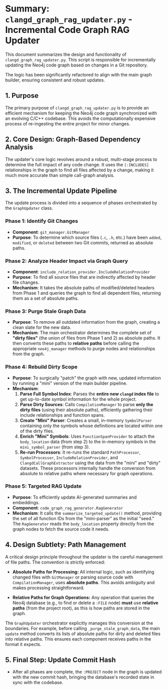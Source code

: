 # Summary: `clangd_graph_rag_updater.py` - Incremental Code Graph RAG Updater

This document summarizes the design and functionality of `clangd_graph_rag_updater.py`. This script is responsible for incrementally updating the Neo4j code graph based on changes in a Git repository.

The logic has been significantly refactored to align with the main graph builder, ensuring consistent and robust updates.

## 1. Purpose

The primary purpose of `clangd_graph_rag_updater.py` is to provide an efficient mechanism for keeping the Neo4j code graph synchronized with an evolving C/C++ codebase. This avoids the computationally expensive process of re-ingesting the entire project for minor changes.

## 2. Core Design: Graph-Based Dependency Analysis

The updater's core logic revolves around a robust, multi-stage process to determine the full impact of any code change. It uses the `[:INCLUDES]` relationships in the graph to find all files affected by a change, making it much more accurate than simple call-graph analysis.

## 3. The Incremental Update Pipeline

The update process is divided into a sequence of phases orchestrated by the `GraphUpdater` class.

### Phase 1: Identify Git Changes

*   **Component**: `git_manager.GitManager`
*   **Purpose**: To determine which source files (`.c`, `.h`, etc.) have been `added`, `modified`, or `deleted` between two Git commits, returned as absolute paths.

### Phase 2: Analyze Header Impact via Graph Query

*   **Component**: `include_relation_provider.IncludeRelationProvider`
*   **Purpose**: To find all source files that are indirectly affected by header file changes.
*   **Mechanism**: It takes the absolute paths of modified/deleted headers from Phase 1 and queries the graph to find all dependent files, returning them as a set of absolute paths.

### Phase 3: Purge Stale Graph Data

*   **Purpose**: To remove all outdated information from the graph, creating a clean slate for the new data.
*   **Mechanism**: The main orchestrator determines the complete set of **"dirty files"** (the union of files from Phase 1 and 2) as absolute paths. It then converts these paths to **relative paths** before calling the appropriate `neo4j_manager` methods to purge nodes and relationships from the graph.

### Phase 4: Rebuild Dirty Scope

*   **Purpose**: To surgically "patch" the graph with new, updated information by running a "mini" version of the main builder pipeline.
*   **Mechanism**:
    1.  **Parse Full Symbol Index**: Parses the **entire new `clangd` index file** to get up-to-date symbol information for the whole project.
    2.  **Parse Dirty Sources**: Calls `CompilationManager` to parse **only the dirty files** (using their absolute paths), efficiently gathering their include relationships and function spans.
    3.  **Create "Mini" Parser**: Creates a small, in-memory `SymbolParser` containing only the symbols whose definitions are located within one of the dirty files.
    4.  **Enrich "Mini" Symbols**: Uses `FunctionSpanProvider` to attach the `body_location` data (from step 2) to the in-memory symbols in the `mini_symbol_parser` (from step 3).
    5.  **Re-run Processors**: It re-runs the standard `PathProcessor`, `SymbolProcessor`, `IncludeRelationProvider`, and `ClangdCallGraphExtractor` using the data from the "mini" and "dirty" datasets. These processors internally handle the conversion from absolute to relative paths where necessary for graph operations.

### Phase 5: Targeted RAG Update

*   **Purpose**: To efficiently update AI-generated summaries and embeddings.
*   **Component**: `code_graph_rag_generator.RagGenerator`
*   **Mechanism**: It calls the `summarize_targeted_update()` method, providing the set of all function IDs from the "mini-parser" as the initial "seed." The `RagGenerator` reads the `body_location` property directly from the graph nodes to fetch the source code it needs.

## 4. Design Subtlety: Path Management

A critical design principle throughout the updater is the careful management of file paths. The convention is strictly enforced:

*   **Absolute Paths for Processing:** All internal logic, such as identifying changed files with `GitManager` or parsing source code with `CompilationManager`, uses **absolute paths**. This avoids ambiguity and makes processing straightforward.

*   **Relative Paths for Graph Operations:** Any operation that queries the Neo4j database (e.g., to find or delete a `:FILE` node) **must** use **relative paths** (from the project root), as this is how paths are stored in the graph.

The `GraphUpdater` orchestrator explicitly manages this conversion at the boundaries. For example, before calling `_purge_stale_graph_data`, the main `update` method converts its lists of absolute paths for dirty and deleted files into relative paths. This ensures each component receives paths in the format it expects.

## 5. Final Step: Update Commit Hash

*   After all phases are complete, the `:PROJECT` node in the graph is updated with the new commit hash, bringing the database's recorded state in sync with the codebase.